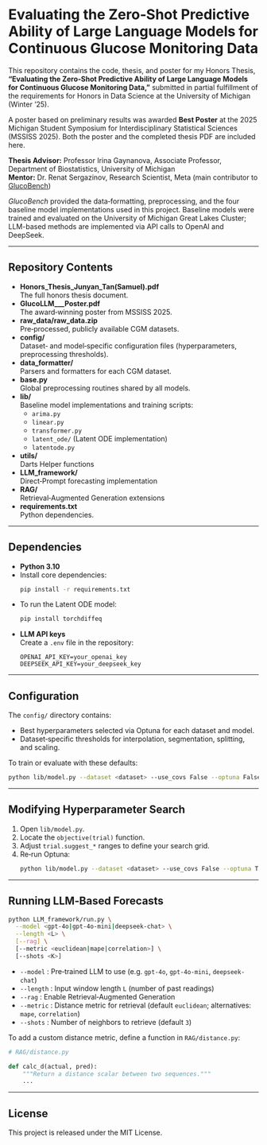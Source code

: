 # Evaluating the Zero‑Shot Predictive Ability of Large Language Models for Continuous Glucose Monitoring Data

This repository contains the code, thesis, and poster for my Honors Thesis, **“Evaluating the Zero‑Shot Predictive Ability of Large Language Models for Continuous Glucose Monitoring Data,”** submitted in partial fulfillment of the requirements for Honors in Data Science at the University of Michigan (Winter ’25).

A poster based on preliminary results was awarded **Best Poster** at the 2025 Michigan Student Symposium for Interdisciplinary Statistical Sciences (MSSISS 2025). Both the poster and the completed thesis PDF are included here.

**Thesis Advisor:** Professor Irina Gaynanova, Associate Professor, Department of Biostatistics, University of Michigan  
**Mentor:** Dr. Renat Sergazinov, Research Scientist, Meta (main contributor to [GlucoBench](https://github.com/IrinaStatsLab/GlucoBench))

*GlucoBench* provided the data‑formatting, preprocessing, and the four baseline model implementations used in this project. Baseline models were trained and evaluated on the University of Michigan Great Lakes Cluster; LLM-based methods are implemented via API calls to OpenAI and DeepSeek.

---

## Repository Contents

- **Honors_Thesis_Junyan_Tan(Samuel).pdf**  
  The full honors thesis document.
- **GlucoLLM___Poster.pdf**  
  The award‑winning poster from MSSISS 2025.
- **raw_data/raw_data.zip**  
  Pre‑processed, publicly available CGM datasets.
- **config/**  
  Dataset‑ and model‑specific configuration files (hyperparameters, preprocessing thresholds).
- **data_formatter/**  
  Parsers and formatters for each CGM dataset.
- **base.py**  
  Global preprocessing routines shared by all models.
- **lib/**  
  Baseline model implementations and training scripts:
  - `arima.py`
  - `linear.py`
  - `transformer.py`
  - `latent_ode/` (Latent ODE implementation)
  - `latentode.py`
- **utils/**  
  Darts Helper functions
- **LLM_framework/**  
  Direct‑Prompt forecasting implementation
- **RAG/**  
  Retrieval‑Augmented Generation extensions
- **requirements.txt**  
  Python dependencies.
  
---

## Dependencies

- **Python 3.10**  
- Install core dependencies:
  ```bash
  pip install -r requirements.txt
  ```
- To run the Latent ODE model:
  ```bash
  pip install torchdiffeq
  ```
- **LLM API keys**  
  Create a `.env` file in the repository:
  ```text
  OPENAI_API_KEY=your_openai_key
  DEEPSEEK_API_KEY=your_deepseek_key
  ```

---

## Configuration

The `config/` directory contains:

- Best hyperparameters selected via Optuna for each dataset and model.
- Dataset‑specific thresholds for interpolation, segmentation, splitting, and scaling.

To train or evaluate with these defaults:
```bash
python lib/model.py --dataset <dataset> --use_covs False --optuna False
```

---

## Modifying Hyperparameter Search

1. Open `lib/model.py`.
2. Locate the `objective(trial)` function.
3. Adjust `trial.suggest_*` ranges to define your search grid.
4. Re‑run Optuna:
   ```bash
   python lib/model.py --dataset <dataset> --use_covs False --optuna True
   ```

---

## Running LLM‑Based Forecasts

```bash
python LLM_framework/run.py \
  --model <gpt-4o|gpt-4o-mini|deepseek-chat> \
  --length <L> \
  [--rag] \
  [--metric <euclidean|mape|correlation>] \
  [--shots <K>]
```

- `--model`  : Pre‑trained LLM to use (e.g. `gpt-4o`, `gpt-4o-mini`, `deepseek-chat`)  
- `--length` : Input window length `L` (number of past readings)  
- `--rag`    : Enable Retrieval‑Augmented Generation  
- `--metric` : Distance metric for retrieval (default `euclidean`; alternatives: `mape`, `correlation`)  
- `--shots`  : Number of neighbors to retrieve (default `3`)  

To add a custom distance metric, define a function in `RAG/distance.py`:
```python
# RAG/distance.py

def calc_d(actual, pred):
    """Return a distance scalar between two sequences."""
    ...
```

---

## License

This project is released under the MIT License.

